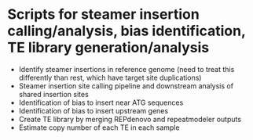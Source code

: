# Scripts for steamer insertion calling/analysis, bias identification, TE library generation/analysis

* Identify steamer insertions in reference genome (need to treat this differently than rest, which have target site duplications)
* Steamer insertion site calling pipeline and downstream analysis of shared insertion sites
* Identification of bias to insert near ATG sequences
* Identification of bias to insert upstream genes
* Create TE library by merging REPdenovo and repeatmodeler outputs
* Estimate copy number of each TE in each sample
